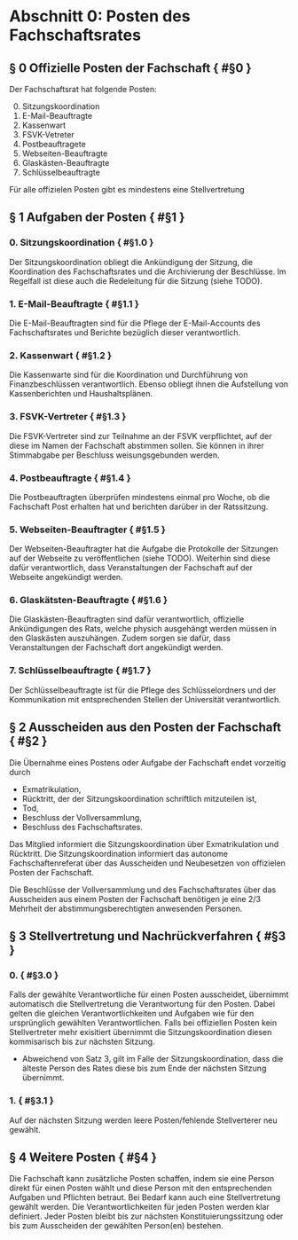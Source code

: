 # Abschnitt 0: Posten des Fachschaftsrates
## § 0 Offizielle Posten der Fachschaft { #§0 }
Der Fachschaftsrat hat folgende Posten:

  0. <a name="§0.0">Sitzungskoordination</a>
  1. <a name="§0.1">E-Mail-Beauftragte</a>
  2. <a name="§0.2">Kassenwart</a>
  3. <a name="0.3">FSVK-Vetreter</a>
  4. <a name="§0.4">Postbeauftragete</a>
  5. <a name="§0.5">Webseiten-Beauftragte</a>
  6. <a name="§0.6">Glaskästen-Beauftragte</a>
  7. <a name="§0.7">Schlüsselbeauftragte</a>
 
Für alle offizielen Posten gibt es mindestens eine Stellvertretung
## § 1 Aufgaben der Posten { #§1 }
### 0. Sitzungskoordination { #§1.0 }
Der Sitzungskoordination obliegt die Ankündigung der Sitzung, die Koordination des Fachschaftsrates und die Archivierung der Beschlüsse. Im Regelfall ist diese auch die Redeleitung für die Sitzung (siehe TODO). 
### 1. E-Mail-Beauftragte { #§1.1 }
Die E-Mail-Beauftragten sind für die Pflege der E-Mail-Accounts des Fachschaftsrates und Berichte bezüglich dieser verantwortlich.
### 2. Kassenwart { #§1.2 }
Die Kassenwarte sind für die Koordination und Durchführung von
Finanzbeschlüssen verantwortlich. Ebenso obliegt ihnen die Aufstellung von Kassenberichten und
Haushaltsplänen.
### 3. FSVK-Vertreter { #§1.3 }
Die FSVK-Vertreter sind zur Teilnahme an der FSVK verpflichtet, auf der diese im Namen der Fachschaft abstimmen sollen. Sie können in ihrer Stimmabgabe per Beschluss weisungsgebunden werden.
### 4. Postbeauftragte { #§1.4 }
Die Postbeauftragten überprüfen mindestens einmal pro Woche, ob die Fachschaft Post erhalten hat und berichten darüber in der Ratssitzung.
### 5. Webseiten-Beauftragter { #§1.5 }
Der Webseiten-Beauftragter hat die Aufgabe die Protokolle der Sitzungen auf der Webseite zu veröffentlichen (siehe TODO). Weiterhin sind diese dafür verantwortlich, dass Veranstaltungen der Fachschaft auf der Webseite angekündigt werden.
### 6. Glaskätsten-Beauftragte { #§1.6 }
Die Glaskästen-Beauftragten sind dafür verantwortlich, offizielle Ankündigungen des Rats, welche physich ausgehängt werden müssen in den Glaskästen auszuhängen. Zudem sorgen sie dafür, dass Veranstaltungen der Fachschaft dort angekündigt werden.
### 7. Schlüsselbeauftragte { #§1.7 }
Der Schlüsselbeauftragte ist für die Pflege des
Schlüsselordners und der Kommunikation mit entsprechenden Stellen der Universität verantwortlich.

## § 2 Ausscheiden aus den Posten der Fachschaft { #§2 }
Die Übernahme eines Postens oder Aufgabe der Fachschaft endet vorzeitig durch
- Exmatrikulation,
- Rücktritt, der der Sitzungskoordination schriftlich mitzuteilen ist,
- Tod,
- Beschluss der Vollversammlung,
- Beschluss des Fachschaftsrates.

Das Mitglied informiert die Sitzungskoordination über Exmatrikulation und Rücktritt. Die Sitzungskoordination informiert das autonome Fachschaftenreferat über das Ausscheiden und Neubesetzen von offizielen Posten der Fachschaft. 

Die Beschlüsse der Vollversammlung und des Fachschaftsrates über das Ausscheiden aus einem Posten der Fachschaft benötigen je eine 2/3 Mehrheit der abstimmungsberechtigten anwesenden Personen.

## § 3 Stellvertretung und Nachrückverfahren { #§3 }
### 0. { #§3.0 }
Falls der gewählte Verantwortliche für einen Posten ausscheidet, übernimmt automatisch die Stellvertretung die Verantwortung für den Posten. Dabei gelten die gleichen Verantwortlichkeiten und Aufgaben wie für den ursprünglich gewählten Verantwortlichen. Falls bei offiziellen Posten kein Stellvertreter mehr exisitiert übernimmt die Sitzungskoordination diesen kommisarisch bis zur nächsten Sitzung.
- Abweichend von Satz 3, gilt im Falle der Sitzungskoordination, dass die älteste Person des Rates diese bis zum Ende der nächsten Sitzung übernimmt.

### 1. { #§3.1 }
Auf der nächsten Sitzung werden leere Posten/fehlende Stellverterer neu gewählt.

## § 4 Weitere Posten { #§4 }

Die Fachschaft kann zusätzliche Posten schaffen, indem sie eine Person direkt für einen Posten wählt und diese Person mit den entsprechenden Aufgaben und Pflichten betraut. Bei Bedarf kann auch eine Stellvertretung gewählt werden. Die Verantwortlichkeiten für jeden Posten werden klar definiert. Jeder Posten bleibt bis zur nächsten Konstituierungssitzung oder bis zum Ausscheiden der gewählten Person(en) bestehen.